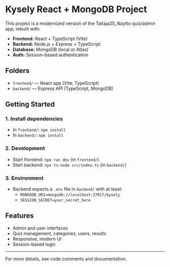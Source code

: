 # Kysely React + MongoDB Project

This project is a modernized version of the Taitaja25_Naytto quiz/admin app, rebuilt with:
- **Frontend:** React + TypeScript (Vite)
- **Backend:** Node.js + Express + TypeScript
- **Database:** MongoDB (local or Atlas)
- **Auth:** Session-based authentication

## Folders
- `frontend/` — React app (Vite, TypeScript)
- `backend/` — Express API (TypeScript, MongoDB)

## Getting Started

### 1. Install dependencies
- In `frontend/`: `npm install`
- In `backend/`: `npm install`

### 2. Development
- Start frontend: `npm run dev` (in `frontend/`)
- Start backend: `npx ts-node src/index.ts` (in `backend/`)

### 3. Environment
- Backend expects a `.env` file in `backend/` with at least:
  - `MONGODB_URI=mongodb://localhost:27017/kysely`
  - `SESSION_SECRET=your_secret_here`

## Features
- Admin and user interfaces
- Quiz management, categories, users, results
- Responsive, modern UI
- Session-based login

---

For more details, see code comments and documentation.
